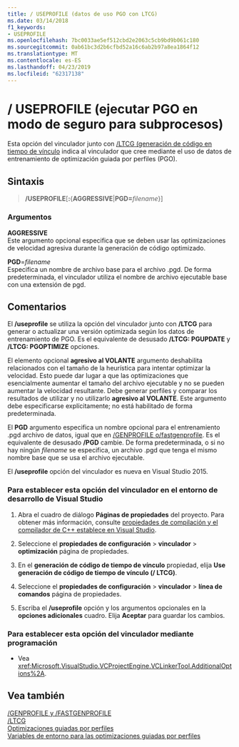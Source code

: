 ```yaml
---
title: / USEPROFILE (datos de uso PGO con LTCG)
ms.date: 03/14/2018
f1_keywords:
- USEPROFILE
ms.openlocfilehash: 7bc0033ae5ef512cbd2e2063c5cb9bd9b061c180
ms.sourcegitcommit: 0ab61bc3d2b6cfbd52a16c6ab2b97a8ea1864f12
ms.translationtype: MT
ms.contentlocale: es-ES
ms.lasthandoff: 04/23/2019
ms.locfileid: "62317138"
---
```

# <a name="useprofile-run-pgo-in-thread-safe-mode"></a>/ USEPROFILE (ejecutar PGO en modo de seguro para subprocesos)

Esta opción del vinculador junto con [/LTCG (generación de código en tiempo de vínculo](ltcg-link-time-code-generation.md) indica al vinculador que cree mediante el uso de datos de entrenamiento de optimización guiada por perfiles (PGO).

## <a name="syntax"></a>Sintaxis

> **/USEPROFILE**[**:**{**AGGRESSIVE**|**PGD=**_filename_}]

### <a name="arguments"></a>Argumentos

**AGGRESSIVE**<br/>
Este argumento opcional especifica que se deben usar las optimizaciones de velocidad agresiva durante la generación de código optimizado.

**PGD**=*filename*<br/>
Especifica un nombre de archivo base para el archivo .pgd. De forma predeterminada, el vinculador utiliza el nombre de archivo ejecutable base con una extensión de pgd.

## <a name="remarks"></a>Comentarios

El **/useprofile** se utiliza la opción del vinculador junto con **/LTCG** para generar o actualizar una versión optimizada según los datos de entrenamiento de PGO. Es el equivalente de desusado **/LTCG: PGUPDATE** y **/LTCG: PGOPTIMIZE** opciones.

El elemento opcional **agresivo al VOLANTE** argumento deshabilita relacionados con el tamaño de la heurística para intentar optimizar la velocidad. Esto puede dar lugar a que las optimizaciones que esencialmente aumentar el tamaño del archivo ejecutable y no se pueden aumentar la velocidad resultante. Debe generar perfiles y comparar los resultados de utilizar y no utilizarlo **agresivo al VOLANTE**. Este argumento debe especificarse explícitamente; no está habilitado de forma predeterminada.

El **PGD** argumento especifica un nombre opcional para el entrenamiento .pgd archivo de datos, igual que en [/GENPROFILE o/fastgenprofile](genprofile-fastgenprofile-generate-profiling-instrumented-build.md). Es el equivalente de desusado **/PGD** cambie. De forma predeterminada, o si no hay ningún *filename* se especifica, un archivo .pgd que tenga el mismo nombre base que se usa el archivo ejecutable.

El **/useprofile** opción del vinculador es nueva en Visual Studio 2015.

### <a name="to-set-this-linker-option-in-the-visual-studio-development-environment"></a>Para establecer esta opción del vinculador en el entorno de desarrollo de Visual Studio

1. Abra el cuadro de diálogo **Páginas de propiedades** del proyecto. Para obtener más información, consulte [propiedades de compilación y el compilador de C++ establece en Visual Studio](../working-with-project-properties.md).

1. Seleccione el **propiedades de configuración** > **vinculador** > **optimización** página de propiedades.

1. En el **generación de código de tiempo de vínculo** propiedad, elija **Use generación de código de tiempo de vínculo (/ LTCG)**.

1. Seleccione el **propiedades de configuración** > **vinculador** > **línea de comandos** página de propiedades.

1. Escriba el **/useprofile** opción y los argumentos opcionales en la **opciones adicionales** cuadro. Elija **Aceptar** para guardar los cambios.

### <a name="to-set-this-linker-option-programmatically"></a>Para establecer esta opción del vinculador mediante programación

- Vea <xref:Microsoft.VisualStudio.VCProjectEngine.VCLinkerTool.AdditionalOptions%2A>.

## <a name="see-also"></a>Vea también

[/GENPROFILE y /FASTGENPROFILE](genprofile-fastgenprofile-generate-profiling-instrumented-build.md)<br/>
[/LTCG](ltcg-link-time-code-generation.md)<br/>
[Optimizaciones guiadas por perfiles](../profile-guided-optimizations.md)<br/>
[Variables de entorno para las optimizaciones guiadas por perfiles](../environment-variables-for-profile-guided-optimizations.md)<br/>
